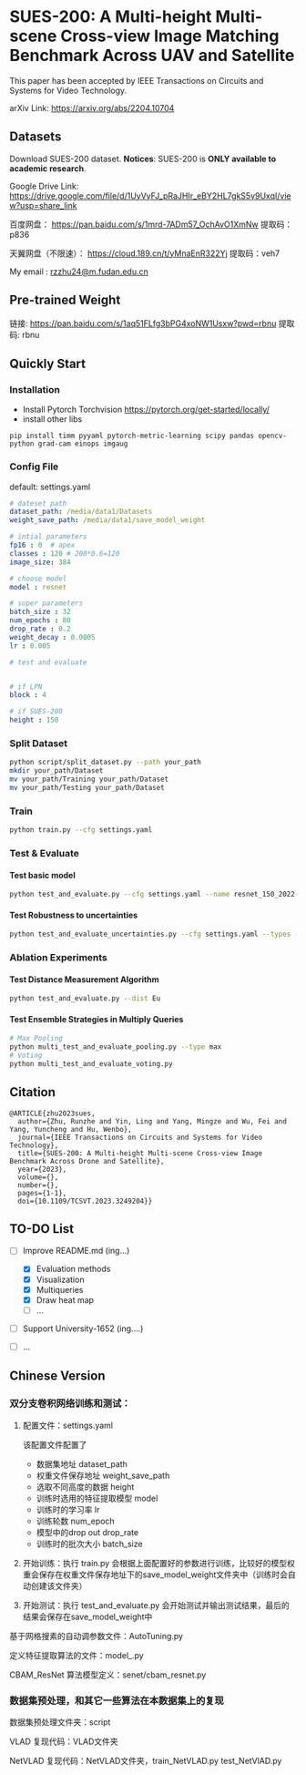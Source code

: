 # SUES-200: A Multi-height Multi-scene Cross-view Image Matching Benchmark Across UAV and Satellite

This paper has been accepted by IEEE Transactions on Circuits and Systems for Video Technology. 

arXiv Link: https://arxiv.org/abs/2204.10704

## Datasets

Download SUES-200 dataset. **Notices**: SUES-200 is **ONLY  available to academic research**.

Google Drive Link: https://drive.google.com/file/d/1UyVyFJ_pRaJHIr_eBY2HL7gkS5y9UxqI/view?usp=share_link

百度网盘：
https://pan.baidu.com/s/1mrd-7ADm57_OchAvO1XmNw
提取码：p836

天翼网盘（不限速）：
https://cloud.189.cn/t/yMnaEnR322Yj
提取码：veh7

My email : rzzhu24@m.fudan.edu.cn

## Pre-trained Weight

链接: https://pan.baidu.com/s/1aq51FLfg3bPG4xoNW1Usxw?pwd=rbnu 提取码: rbnu 

## Quickly Start

### Installation

- Install Pytorch Torchvision https://pytorch.org/get-started/locally/
- install other libs

```
pip install timm pyyaml pytorch-metric-learning scipy pandas opencv-python grad-cam einops imgaug
```

### Config File

default: settings.yaml

```yaml
# dateset path
dataset_path: /media/data1/Datasets
weight_save_path: /media/data1/save_model_weight

# intial parameters
fp16 : 0  # apex
classes : 120 # 200*0.6=120
image_size: 384

# choose model
model : resnet

# super parameters
batch_size : 32
num_epochs : 80
drop_rate : 0.2
weight_decay : 0.0005
lr : 0.005

# test and evaluate


# if LPN
block : 4

# if SUES-200
height : 150

```

### Split Dataset

```bash
python script/split_dataset.py --path your_path 
mkdir your_path/Dataset
mv your_path/Training your_path/Dataset
mv your_path/Testing your_path/Dataset
```



### Train

```bash
python train.py --cfg settings.yaml
```



### Test & Evaluate

#### Test basic model
```bash
python test_and_evaluate.py --cfg settings.yaml --name resnet_150_2022-04-25-10:26:34 --seq 3
```
#### Test Robustness to uncertainties
```bash
python test_and_evaluate_uncertainties.py --cfg settings.yaml --types ["snow", "fog"] --heights [150, 200]
```



### Ablation Experiments

#### Test Distance Measurement Algorithm
```bash
python test_and_evaluate.py --dist Eu
```
#### Test Ensemble Strategies in Multiply Queries
```bash
# Max Pooling
python multi_test_and_evaluate_pooling.py --type max
# Voting
python multi_test_and_evaluate_voting.py
```

## Citation
```text
@ARTICLE{zhu2023sues,
  author={Zhu, Runzhe and Yin, Ling and Yang, Mingze and Wu, Fei and Yang, Yuncheng and Hu, Wenbo},
  journal={IEEE Transactions on Circuits and Systems for Video Technology}, 
  title={SUES-200: A Multi-height Multi-scene Cross-view Image Benchmark Across Drone and Satellite}, 
  year={2023},
  volume={},
  number={},
  pages={1-1},
  doi={10.1109/TCSVT.2023.3249204}}

```

## TO-DO List

- [ ] Improve README.md (ing...)
  - [X] Evaluation methods
  - [X] Visualization
  - [X] Multiqueries
  - [X] Draw heat map
  - [ ] ...

- [ ] Support University-1652 (ing....)
- [ ] ...



## Chinese Version

### 双分支卷积网络训练和测试：

1. 配置文件：settings.yaml

   该配置文件配置了 

   - 数据集地址 dataset_path
   - 权重文件保存地址 weight_save_path
   - 选取不同高度的数据 height
   - 训练时选用的特征提取模型 model
   - 训练时的学习率 lr
   - 训练轮数 num_epoch
   - 模型中的drop out  drop_rate
   - 训练时的批次大小 batch_size

2. 开始训练：执行 train.py 会根据上面配置好的参数进行训练，比较好的模型权重会保存在权重文件保存地址下的save_model_weight文件夹中（训练时会自动创建该文件夹）

3. 开始测试：执行 test_and_evaluate.py 会开始测试并输出测试结果，最后的结果会保存在save_model_weight中


基于网格搜素的自动调参数文件：AutoTuning.py

定义特征提取算法的文件：model_.py

CBAM_ResNet 算法模型定义：senet/cbam_resnet.py

### 数据集预处理，和其它一些算法在本数据集上的复现

数据集预处理文件夹：script

VLAD 复现代码：VLAD文件夹

NetVLAD 复现代码：NetVLAD文件夹，train_NetVLAD.py test_NetVlAD.py


